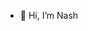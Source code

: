 - 👋 Hi, I’m Nash

<!---
park900720000/park900720000 is a ✨ special ✨ repository because its `README.md` (this file) appears on your GitHub profile.
You can click the Preview link to take a look at your changes.
--->

